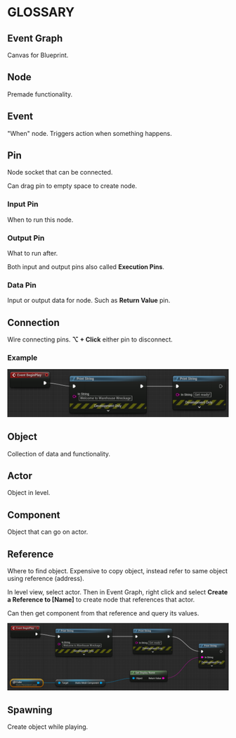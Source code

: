 # GLOSSARY

## Event Graph

Canvas for Blueprint.

## Node

Premade functionality.

## Event

"When" node. Triggers action when something happens.

## Pin

Node socket that can be connected.

Can drag pin to empty space to create node.

### Input Pin

When to run this node.

### Output Pin

What to run after.

Both input and output pins also called **Execution Pins**.

### Data Pin

Input or output data for node. Such as **Return Value** pin.

## Connection

Wire connecting pins. **⌥ + Click** either pin to disconnect.

### Example

![Blueprint example](/assets/Blueprint/blueprint-example.png)

## Object

Collection of data and functionality.

## Actor

Object in level.

## Component

Object that can go on actor.

## Reference

Where to find object. Expensive to copy object, instead refer to same object using reference (address).

In level view, select actor. Then in Event Graph, right click and select **Create a Reference to [Name]** to create node that references that actor.

Can then get component from that reference and query its values.

![Reference example](/assets/Blueprint/blueprint-reference.png)

## Spawning

Create object while playing.
